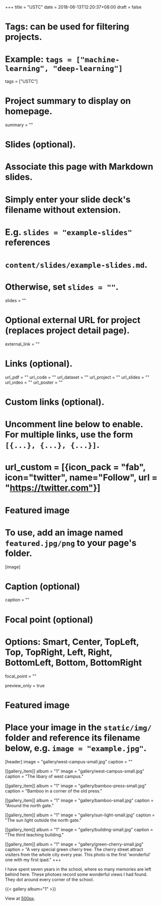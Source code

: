 +++
title = "USTC"
date = 2018-06-13T12:20:37+08:00
draft = false

# Tags: can be used for filtering projects.
# Example: `tags = ["machine-learning", "deep-learning"]`
tags = ["USTC"]

# Project summary to display on homepage.
summary = ""

# Slides (optional).
#   Associate this page with Markdown slides.
#   Simply enter your slide deck's filename without extension.
#   E.g. `slides = "example-slides"` references 
#   `content/slides/example-slides.md`.
#   Otherwise, set `slides = ""`.
slides = ""

# Optional external URL for project (replaces project detail page).
external_link = ""

# Links (optional).
url_pdf = ""
url_code = ""
url_dataset = ""
url_project = ""
url_slides = ""
url_video = ""
url_poster = ""

# Custom links (optional).
#   Uncomment line below to enable. For multiple links, use the form `[{...}, {...}, {...}]`.
# url_custom = [{icon_pack = "fab", icon="twitter", name="Follow", url = "https://twitter.com"}]

# Featured image
# To use, add an image named `featured.jpg/png` to your page's folder. 
[image]
  # Caption (optional)
  caption = ""

  # Focal point (optional)
  # Options: Smart, Center, TopLeft, Top, TopRight, Left, Right, BottomLeft, Bottom, BottomRight
  focal_point = ""

  preview_only = true


# Featured image
# Place your image in the `static/img/` folder and reference its filename below, e.g. `image = "example.jpg"`.
[header]
image = "gallery/west-campus-small.jpg"
caption = ""
    
[[gallery_item]]
album = "1"
image = "gallery/west-campus-small.jpg"
caption = "The libary of west campus."

[[gallery_item]]
album = "1"
image = "gallery/bamboo-press-small.jpg"
caption = "Bamboo in a corner of the old press."
    
[[gallery_item]]
album = "1"
image = "gallery/bamboo-small.jpg"
caption = "Around the north gate."

[[gallery_item]]
album = "1"
image = "gallery/sun-light-small.jpg"
caption = "The sun light outside the north gate."
    
[[gallery_item]]
album = "1"
image = "gallery/building-small.jpg"
caption = "The third teaching building."
    
[[gallery_item]]
album = "1"
image = "gallery/green-cherry-small.jpg"
caption = "A very special green cherry tree. The cherry street attract visiters from the whole city every year. This photo is the first 'wonderful' one with my first ipad."
+++

I have spent seven years in the school, where so many memories are left behind here. These photoes record some wonderful views I had found. They dot around every corner of the school.

{{< gallery album="1" >}}

View at [500px](https://500px.com/jyhong836/galleries/ustc-2).
